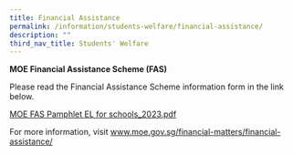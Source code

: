 ```yaml
---
title: Financial Assistance
permalink: /information/students-welfare/financial-assistance/
description: ""
third_nav_title: Students' Welfare
---
```

<p><strong>MOE Financial Assistance Scheme (FAS)</strong></p>
<p>Please read the Financial Assistance Scheme information form in the link below.</p>
<p><a href="/files/MOE%20FAS%20pamphlet%20EL%20for%20schools_2023.pdf" target="_blank" rel="noopener">MOE FAS Pamphlet EL for schools_2023.pdf</a></p>
<p>For more information, visit <a href="http://www.moe.gov.sg/financial-matters/financial-assistance/" target="_blank" rel="noopener">www.moe.gov.sg/financial-matters/financial-assistance/</a></p>